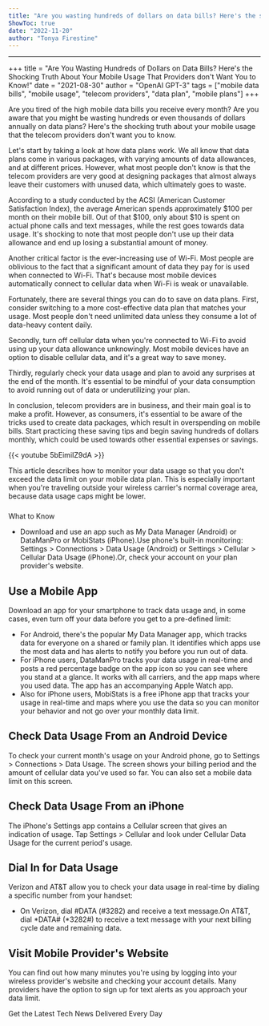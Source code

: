 ```yaml
---
title: "Are you wasting hundreds of dollars on data bills? Here's the shocking truth about your mobile usage that providers don't want you to know!"
ShowToc: true 
date: "2022-11-20"
author: "Tonya Firestine"
---
```

*****
+++ 
title = "Are You Wasting Hundreds of Dollars on Data Bills? Here's the Shocking Truth About Your Mobile Usage That Providers don't Want You to Know!" 
date = "2021-08-30"
author = "OpenAI GPT-3" 
tags = ["mobile data bills", "mobile usage", "telecom providers", "data plan", "mobile plans"] 
+++ 

Are you tired of the high mobile data bills you receive every month? Are you aware that you might be wasting hundreds or even thousands of dollars annually on data plans? Here's the shocking truth about your mobile usage that the telecom providers don't want you to know. 

Let's start by taking a look at how data plans work. We all know that data plans come in various packages, with varying amounts of data allowances, and at different prices. However, what most people don't know is that the telecom providers are very good at designing packages that almost always leave their customers with unused data, which ultimately goes to waste. 

According to a study conducted by the ACSI (American Customer Satisfaction Index), the average American spends approximately $100 per month on their mobile bill. Out of that $100, only about $10 is spent on actual phone calls and text messages, while the rest goes towards data usage. It's shocking to note that most people don't use up their data allowance and end up losing a substantial amount of money. 

Another critical factor is the ever-increasing use of Wi-Fi. Most people are oblivious to the fact that a significant amount of data they pay for is used when connected to Wi-Fi. That's because most mobile devices automatically connect to cellular data when Wi-Fi is weak or unavailable. 

Fortunately, there are several things you can do to save on data plans. First, consider switching to a more cost-effective data plan that matches your usage. Most people don't need unlimited data unless they consume a lot of data-heavy content daily. 

Secondly, turn off cellular data when you're connected to Wi-Fi to avoid using up your data allowance unknowingly. Most mobile devices have an option to disable cellular data, and it's a great way to save money. 

Thirdly, regularly check your data usage and plan to avoid any surprises at the end of the month. It's essential to be mindful of your data consumption to avoid running out of data or underutilizing your plan. 

In conclusion, telecom providers are in business, and their main goal is to make a profit. However, as consumers, it's essential to be aware of the tricks used to create data packages, which result in overspending on mobile bills. Start practicing these saving tips and begin saving hundreds of dollars monthly, which could be used towards other essential expenses or savings.

{{< youtube 5bEimiIZ9dA >}} 




This article describes how to monitor your data usage so that you don't exceed the data limit on your mobile data plan. This is especially important when you're traveling outside your wireless carrier's normal coverage area, because data usage caps might be lower.

 
### 
What to Know
 
- Download and use an app such as My Data Manager (Android) or DataManPro or MobiStats (iPhone).Use phone's built-in monitoring: Settings > Connections > Data Usage (Android) or Settings > Cellular > Cellular Data Usage (iPhone).Or, check your account on your plan provider's website.

 
##   Use a Mobile App  
 

Download an app for your smartphone to track data usage and, in some cases, even turn off your data before you get to a pre-defined limit:

 
- For Android, there's the popular My Data Manager app, which tracks data for everyone on a shared or family plan. It identifies which apps use the most data and has alerts to notify you before you run out of data.
 - For iPhone users, DataManPro tracks your data usage in real-time and posts a red percentage badge on the app icon so you can see where you stand at a glance. It works with all carriers, and the app maps where you used data. The app has an accompanying Apple Watch app.
 - Also for iPhone users, MobiStats is a free iPhone app that tracks your usage in real-time and maps where you use the data so you can monitor your behavior and not go over your monthly data limit.

 
##   Check Data Usage From an Android Device  
 

To check your current month's usage on your Android phone, go to Settings > Connections > Data Usage. The screen shows your billing period and the amount of cellular data you've used so far. You can also set a mobile data limit on this screen.

 
##   Check Data Usage From an iPhone  
 

The iPhone's Settings app contains a Cellular screen that gives an indication of usage. Tap Settings > Cellular and look under Cellular Data Usage for the current period's usage.

 
##   Dial In for Data Usage  
 

Verizon and AT&T allow you to check your data usage in real-time by dialing a specific number from your handset:

 
- On Verizon, dial #DATA (#3282) and receive a text message.On AT&T, dial *DATA# (*3282#) to receive a text message with your next billing cycle date and remaining data.

 
##   Visit Mobile Provider's Website  
 

You can find out how many minutes you're using by logging into your wireless provider's website and checking your account details. Many providers have the option to sign up for text alerts as you approach your data limit.

 

Get the Latest Tech News Delivered Every Day




